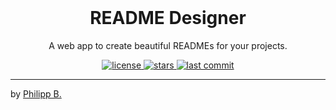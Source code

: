 <div align="center">
  <br />
  <!-- <img src="" alt="README-DesignerLogo" width="30%"/> -->
  <h1>README Designer</h1>
  <p>
     A web app to create beautiful READMEs for your projects.
  </p>
</div>

<!-- Badges -->
<div align="center">
   <a href="https://github.com/phil1436/README-Designer/blob/master/LICENSE">
       <img src="https://img.shields.io/github/license/phil1436/README-Designer" alt="license" />
   </a>
   <a href="https://github.com/phil1436/README-Designer/stargazers">
       <img src="https://img.shields.io/github/stars/phil1436/README-Designer" alt="stars" />
   </a>
   <a href="https://github.com/phil1436/README-Designer/commits/master">
       <img src="https://img.shields.io/github/last-commit/phil1436/README-Designer" alt="last commit" />
   </a>
</div>

---

by [Philipp B.](https://github.com/phil1436)

